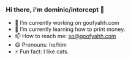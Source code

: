 ### Hi there, i'm dominic/intercept 👋


- 🔭 I’m currently working on goofyahh.com
- 🌱 I’m currently learning how to print money.
- 📫 How to reach me: so@goofyahh.com
- 😄 Pronouns: he/him
- ⚡ Fun fact: I like cats.
